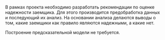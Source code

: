 В рамках проекта необходимо разработать рекомендации по оценке надежности заемщика.
Для этого производится предобработка данных и последующий их анализ.
На основании анализа делаются выводы о том, какие заемщики как правило являются надежными, а какие нет.

Построение предсказательной модели не требуется.
